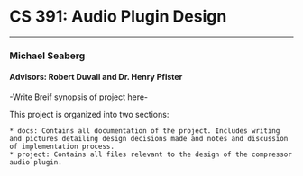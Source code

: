 # CS 391: Audio Plugin Design
_____________________________
### Michael Seaberg
#### Advisors: Robert Duvall and Dr. Henry Pfister

-Write Breif synopsis of project here-

This project is organized into two sections: 

	* docs: Contains all documentation of the project. Includes writing and pictures detailing design decisions made and notes and discussion of implementation process.
	* project: Contains all files relevant to the design of the compressor audio plugin.